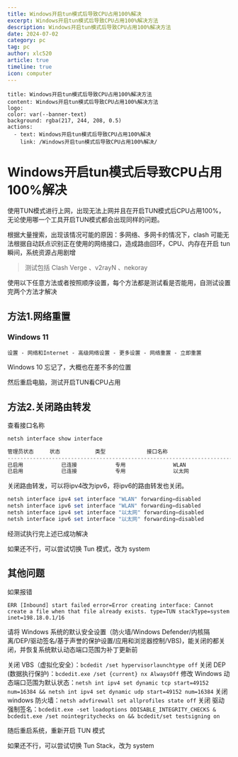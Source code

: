 ```yaml
---
title: Windows开启tun模式后导致CPU占用100%解决
excerpt: Windows开启tun模式后导致CPU占用100%解决方法
description: Windows开启tun模式后导致CPU占用100%解决方法
date: 2024-07-02
category: pc
tag: pc
author: xlc520
article: true
timeline: true
icon: computer
---
```


```component VPBanner
title: Windows开启tun模式后导致CPU占用100%解决方法
content: Windows开启tun模式后导致CPU占用100%解决方法
logo: 
color: var(--banner-text)
background: rgba(217, 244, 208, 0.5)
actions:
  - text: Windows开启tun模式后导致CPU占用100%解决
    link: /Windows开启tun模式后导致CPU占用100%解决/
```

# Windows开启tun模式后导致CPU占用100%解决



使用TUN模式进行上网，出现无法上网并且在开启TUN模式后CPU占用100%，无论使用哪一个工具开启TUN模式都会出现同样的问题。

根据大量搜索，出现该情况可能的原因：多网络、多网卡的情况下，clash 可能无法根据自动跃点识别正在使用的网络接口，造成路由回环，CPU、内存在开启 tun 瞬间，系统资源占用剧增

> 测试包括 Clash Verge 、v2rayN 、nekoray

使用以下任意方法或者按照顺序设置，每个方法都是测试看是否能用，自测试设置完两个方法才解决

## 方法1.网络重置

### Windows 11

```
设置 - 网络和Internet - 高级网络设置 - 更多设置 - 网络重置 - 立即重置
```

Windows 10 忘记了，大概也在差不多的位置

然后重启电脑，测试开启TUN看CPU占用

## 方法2.关闭路由转发

查看接口名称

```powershell
netsh interface show interface

管理员状态     状态           类型             接口名称
-------------------------------------------------------------------------
已启用            已连接            专用               WLAN
已启用            已连接            专用               以太网
```

关闭路由转发，可以将ipv4改为ipv6，将ipv6的路由转发也关闭。

```powershell
netsh interface ipv4 set interface "WLAN" forwarding=disabled
netsh interface ipv6 set interface "WLAN" forwarding=disabled
netsh interface ipv4 set interface "以太网" forwarding=disabled
netsh interface ipv6 set interface "以太网" forwarding=disabled
```

经测试执行完上述已成功解决

如果还不行，可以尝试切换 Tun 模式，改为 system



## 其他问题

如果报错

```
ERR [Inbound] start failed error=Error creating interface: Cannot create a file when that file already exists. type=TUN stackType=system inet=198.18.0.1/16
```

请将 Windows 系统的默认安全设置（防火墙/Windows Defender/内核隔离/DEP/驱动签名/基于声誉的保护设置/应用和浏览器控制/VBS)，能关闭的都关闭，并恢复系统默认动态端口范围为补丁更新前

关闭 VBS（虚拟化安全）：`bcdedit /set hypervisorlaunchtype off`
关闭 DEP (数据执行保护)：`bcdedit.exe /set {current} nx AlwaysOff`
修改 Windows 动态端口范围为默认状态：`netsh int ipv4 set dynamic tcp start=49152 num=16384 && netsh int ipv4 set dynamic udp start=49152 num=16384`
关闭 windows 防火墙：`netsh advfirewall set allprofiles state off`
关闭 驱动强制签名：`bcdedit.exe -set loadoptions DDISABLE_INTEGRITY_CHECKS & bcdedit.exe /set nointegritychecks on && bcdedit/set testsigning on`

随后重启系统，重新开启 TUN 模式

如果还不行，可以尝试切换 Tun Stack，改为 system






<Share colorful service="email,qq,qzone,qrcode,weibo,telegram,twitter" />
